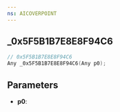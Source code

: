```yaml
---
ns: AICOVERPOINT
---
```

## _0x5F5B1B7E8E8F94C6

```c
// 0x5F5B1B7E8E8F94C6
Any _0x5F5B1B7E8E8F94C6(Any p0);
```

## Parameters
* **p0**:
